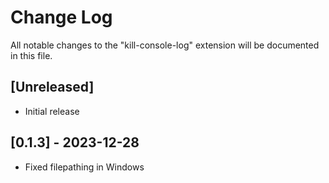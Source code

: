 # Change Log

All notable changes to the "kill-console-log" extension will be documented in this file.

## [Unreleased]

- Initial release

## [0.1.3] - 2023-12-28

- Fixed filepathing in Windows 